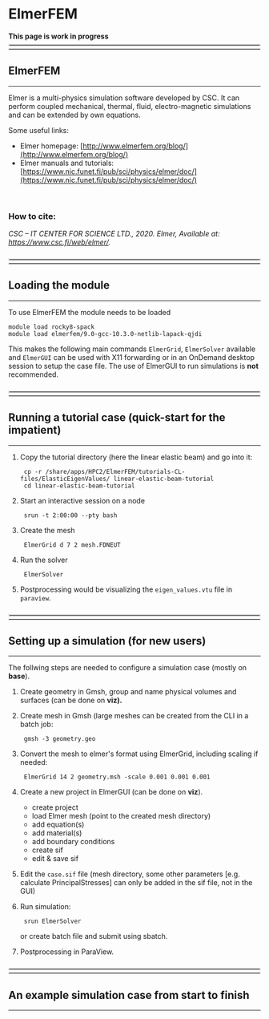 
# ElmerFEM

**This page is work in progress**

<br>
<hr style="margin-right: 0px; margin-bottom: 4px; margin-left: 0px; margin-top: -24px; border:2px solid  #d9d9d9 "></hr>
<hr style="margin: 4px 0px; border:1px solid  #d9d9d9 "></hr>

## ElmerFEM 

---

Elmer is a multi-physics simulation software developed by CSC. It can perform coupled mechanical, thermal, fluid, electro-magnetic simulations and can be extended by own equations.

<div class="simple1">
Some useful links:

 - Elmer homepage: [http://www.elmerfem.org/blog/](http://www.elmerfem.org/blog/)
 - Elmer manuals and tutorials: [https://www.nic.funet.fi/pub/sci/physics/elmer/doc/](https://www.nic.funet.fi/pub/sci/physics/elmer/doc/)
</div>
<br>

### How to cite:

_CSC – IT CENTER FOR SCIENCE LTD., 2020. Elmer, Available at: https://www.csc.fi/web/elmer/._

<br>
<br>
<hr style="margin-right: 0px; margin-bottom: 4px; margin-left: 0px; margin-top: -24px; border:2px solid  #d9d9d9 "></hr>
<hr style="margin: 4px 0px; border:1px solid  #d9d9d9 "></hr>

## Loading the module

---

To use ElmerFEM the module needs to be loaded

	module load rocky8-spack    
	module load elmerfem/9.0-gcc-10.3.0-netlib-lapack-qjdi

This makes the following main commands `ElmerGrid`, `ElmerSolver` available and `ElmerGUI` can be used with X11 forwarding or in an OnDemand desktop session to setup the case file. The use of ElmerGUI to run simulations is **not** recommended.

<br>
<br>
<hr style="margin-right: 0px; margin-bottom: 4px; margin-left: 0px; margin-top: -24px; border:2px solid  #d9d9d9 "></hr>
<hr style="margin: 4px 0px; border:1px solid  #d9d9d9 "></hr>

## Running a tutorial case (quick-start for the impatient)

---

1. Copy the tutorial directory (here the linear elastic beam) and go into it:

	    cp -r /share/apps/HPC2/ElmerFEM/tutorials-CL-files/ElasticEigenValues/ linear-elastic-beam-tutorial
    	cd linear-elastic-beam-tutorial

2. Start an interactive session on a node

	    srun -t 2:00:00 --pty bash

3. Create the mesh

	    ElmerGrid d 7 2 mesh.FDNEUT

4. Run the solver

	    ElmerSolver

5. Postprocessing would be visualizing the `eigen_values.vtu` file in `paraview`.

<br>
<br>
<hr style="margin-right: 0px; margin-bottom: 4px; margin-left: 0px; margin-top: -24px; border:2px solid  #d9d9d9 "></hr>
<hr style="margin: 4px 0px; border:1px solid  #d9d9d9 "></hr>

## Setting up a simulation (for new users)

---


The follwing steps are needed to configure a simulation case (mostly on **base**).   

1. Create geometry in Gmsh, group and name physical volumes and surfaces (can be done on **viz).**    

2. Create mesh in Gmsh (large meshes can be created from the CLI in a batch job: 
	
		gmsh -3 geometry.geo

3. Convert the mesh to elmer's format using ElmerGrid, including scaling if needed: 

		ElmerGrid 14 2 geometry.msh -scale 0.001 0.001 0.001

4. <div class="simple1"> Create a new project in ElmerGUI (can be done on <b>viz</b>). 

    - create project  
    - load Elmer mesh (point to the created mesh directory)   
    - add equation(s)  
    - add material(s)  
    - add boundary conditions  
    - create sif   
    - edit & save sif </div>   

5. Edit the `case.sif` file (mesh directory, some other parameters [e.g. calculate PrincipalStresses] can only be added in the sif file, not in the GUI)

6. Run simulation: 

		srun ElmerSolver 
	or create batch file and submit using sbatch.

7. Postprocessing in ParaView.

<br>
<br>
<hr style="margin-right: 0px; margin-bottom: 4px; margin-left: 0px; margin-top: -24px; border:2px solid  #d9d9d9 "></hr>
<hr style="margin: 4px 0px; border:1px solid  #d9d9d9 "></hr>

## An example simulation case from start to finish

---


